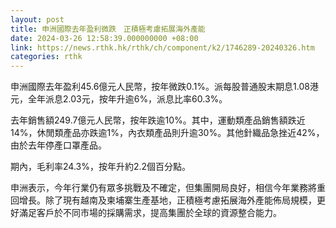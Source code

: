 ```yaml
---
layout: post
title: 申洲國際去年盈利微跌　正積極考慮拓展海外產能
date: 2024-03-26 12:58:39.000000000 +08:00
link: https://news.rthk.hk/rthk/ch/component/k2/1746289-20240326.htm
categories: rthk
---
```


申洲國際去年盈利45.6億元人民幣，按年微跌0.1%。派每股普通股末期息1.08港元，全年派息2.03元，按年升逾6%，派息比率60.3%。

去年銷售額249.7億元人民幣，按年跌逾10%。其中，運動類產品銷售額跌近14%，休閒類產品亦跌逾1%，內衣類產品則升逾30%。其他針織品急挫近42%，由於去年停產口罩產品。

期內，毛利率24.3%，按年升約2.2個百分點。

申洲表示，今年行業仍有眾多挑戰及不確定，但集團開局良好，相信今年業務將重回增長。除了現有越南及柬埔寨生產基地，正積極考慮拓展海外產能佈局規模，更好滿足客戶於不同市場的採購需求，提高集團於全球的資源整合能力。
